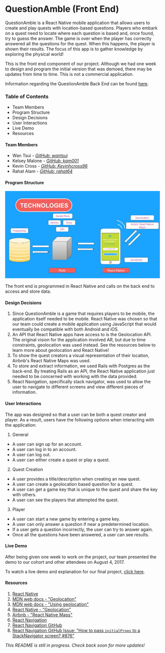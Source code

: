 # QuestionAmble (Front End)

QuestionAmble is a React Native mobile application that allows users to create and play quests with location-based questions. Players who embark on a quest need to locate where each question is based and, once found, try to guess the answer. The game is over when the player has correctly answered all the questions for the quest. When this happens, the player is shown their results. The focus of this app is to gather knowledge by exploring the physical world!

This is the front end component of our project. Although we had one week to design and program the initial version that was demoed, there may be updates from time to time. This is not a commercial application.

Information regarding the QuestionAmble Back End can be found [here](https://github.com/nyc-rock-doves-2017/QuestionAmble-BE).

### Table of Contents
- Team Members
- Program Structure
- Design Decisions
- User Interactions
- Live Demo
- Resources

#### Team Members
* Wan Tsui - *[GitHub: wantsui](https://github.com/wantsui)*
* Kelsey Malone - *[GitHub: kqm001](https://github.com/kqm001)*
* Kevin Cross - *[GitHub: Kevinhcross96](https://github.com/Kevinhcross96)*
* Rahat Alam - *[GitHub: rahat64](https://github.com/rahat64)*

#### Program Structure
![tech_used](QuestionAmble_tech_used.jpg)

The front end is programmed in React Native and calls on the back end to access and store data.

#### Design Decisions
1. Since QuestionAmble is a game that requires players to be mobile, the application itself needed to be mobile. React Native was chosen so that our team could create a mobile application using JavaScript that would eventually be compatible with both Android and iOS.
2. An API that React Native apps have access to is the Geolocation API. The original vision for the application involved AR, but due to time constraints, geolocation was used instead. See the resources below to learn more about geolocation and React Native!
3. To show the quest creators a visual representation of their location, Airbnb's React Native Maps was used.
4. To store and extract information, we used Rails with Postgres as the back-end. By treating Rails as an API, the React Native application just needed to be concerned with working with the data provided.
5. React Navigation, specifically stack navigator, was used to allow the user to navigate to different screens and view different pieces of information.


#### User Interactions
The app was designed so that a user can be both a quest creator and player. As a result, users have the following options when interacting with the application:
1. General
  - A user can sign up for an account.
  - A user can log in to an account.
  - A user can log out.
  - A user can either create a quest or play a quest.
2. Quest Creation
  - A user provides a title/description when creating an new quest.
  - A user can create a geolocation based question for a quest.
  - A user can get a game key that is unique to the quest and share the key with others.
  - A user can see the players that attempted the quest.
3. Player
  - A user can start a new game by entering a game key.
  - A user can only answer a question if near a predetermined location.
  - If a user gets a question incorrectly, the user can try to answer again.
  - Once all the questions have been answered, a user can see results.

#### Live Demo
After being given one week to work on the project, our team presented the demo to our cohort and other attendees on August 4, 2017.

To watch a live demo and explanation for our final project,
[click here](https://youtu.be/cPXdBUwHqvc).

#### Resources
1. [React Native](https://facebook.github.io/react-native/)
2. [MDN web docs - "Geolocation"](https://developer.mozilla.org/en-US/docs/Web/API/Geolocation)
3. [MDN web docs - "Using geolocation"](https://developer.mozilla.org/en-US/docs/Web/API/Geolocation/Using_geolocation)
4. [React Native - "Geolocation"](https://facebook.github.io/react-native/docs/geolocation.html)
5. [Airbnb - "React Native Maps"](https://github.com/airbnb/react-native-maps)
6. [React Navigation](https://reactnavigation.org/)
7. [React Navigation GitHub](https://github.com/react-community/react-navigation)
8. [React Navigation GitHub Issue: "How to pass `initialProps` to a StackNavigator screen? #876"](https://github.com/react-community/react-navigation/issues/876)


*This README is still in progress. Check back soon for more updates!*
